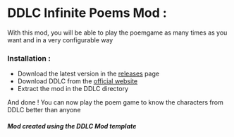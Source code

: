 # DDLC Infinite Poems Mod :

With this mod, you will be able to play the poemgame as many times as you want and in a very configurable way

### Installation :

* Download the latest version in the [releases](https://www.github.com/Modded-DDLC/Infinite-Poems/releases) page
* Download DDLC from the [official website](https://ddlc.moe)
* Extract the mod in the DDLC directory

And done !
You can now play the poem game to know the characters from DDLC better than anyone

##### Mod created using the DDLC Mod template
